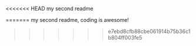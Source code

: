 <<<<<<< HEAD
my second readme

=======
my second readme, coding is awesome!
>>>>>>> e7ebd8cfb88cbe061914b75b36c1b804ff003fe5
